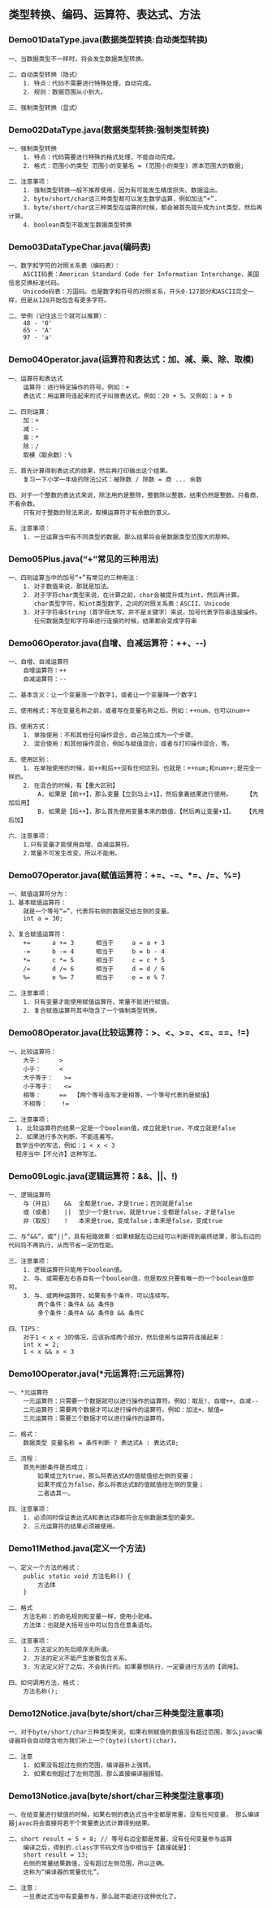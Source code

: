 ## 类型转换、编码、运算符、表达式、方法

### Demo01DataType.java(数据类型转换:自动类型转换)
```shell
一、当数据类型不一样时，将会发生数据类型转换。

二、自动类型转换（隐式）
	1. 特点：代码不需要进行特殊处理，自动完成。
	2. 规则：数据范围从小到大。

三、强制类型转换（显式）
```

### Demo02DataType.java(数据类型转换:强制类型转换)
```shell
一、强制类型转换
  	1. 特点：代码需要进行特殊的格式处理，不能自动完成。
  	2. 格式：范围小的类型 范围小的变量名 = (范围小的类型) 原本范围大的数据;
  
二、注意事项：
  	1. 强制类型转换一般不推荐使用，因为有可能发生精度损失、数据溢出。
  	2. byte/short/char这三种类型都可以发生数学运算，例如加法“+”.
  	3. byte/short/char这三种类型在运算的时候，都会被首先提升成为int类型，然后再计算。
  	4. boolean类型不能发生数据类型转换
```

### Demo03DataTypeChar.java(编码表)
```shell
一、数字和字符的对照关系表（编码表）：
    ASCII码表：American Standard Code for Information Interchange，美国信息交换标准代码。
    Unicode码表：万国码。也是数字和符号的对照关系，开头0-127部分和ASCII完全一样，但是从128开始包含有更多字符。

二、举例（记住这三个就可以推算）：
    48 - '0'
    65 - 'A'
    97 - 'a'
```

### Demo04Operator.java(运算符和表达式：加、减、乘、除、取模)
```shell
一、运算符和表达式
    运算符：进行特定操作的符号。例如：+
    表达式：用运算符连起来的式子叫做表达式。例如：20 + 5。又例如：a + b

二、四则运算：
    加：+
    减：-
    乘：*
    除：/
    取模（取余数）：%

三、首先计算得到表达式的结果，然后再打印输出这个结果。
    复习一下小学一年级的除法公式：被除数 / 除数 = 商 ... 余数

四、对于一个整数的表达式来说，除法用的是整除，整数除以整数，结果仍然是整数。只看商，不看余数。
    只有对于整数的除法来说，取模运算符才有余数的意义。

五、注意事项：
	1. 一旦运算当中有不同类型的数据，那么结果将会是数据类型范围大的那种。
```

### Demo05Plus.java(“+”常见的三种用法)
```shell
一、四则运算当中的加号“+”有常见的三种用法：
    1. 对于数值来说，那就是加法。
    2. 对于字符char类型来说，在计算之前，char会被提升成为int，然后再计算。
       char类型字符，和int类型数字，之间的对照关系表：ASCII、Unicode
    3. 对于字符串String（首字母大写，并不是关键字）来说，加号代表字符串连接操作。
       任何数据类型和字符串进行连接的时候，结果都会变成字符串
```

### Demo06Operator.java(自增、自减运算符：++、--)
```shell
一、自增、自减运算符
    自增运算符：++
    自减运算符：--

二、基本含义：让一个变量涨一个数字1，或者让一个变量降一个数字1

三、使用格式：写在变量名称之前，或者写在变量名称之后。例如：++num，也可以num++

四、使用方式：
	1. 单独使用：不和其他任何操作混合，自己独立成为一个步骤。
	2. 混合使用：和其他操作混合，例如与赋值混合，或者与打印操作混合，等。

五、使用区别：
	1. 在单独使用的时候，前++和后++没有任何区别。也就是：++num;和num++;是完全一样的。
	2. 在混合的时候，有【重大区别】
		A. 如果是【前++】，那么变量【立刻马上+1】，然后拿着结果进行使用。	【先加后用】
		B. 如果是【后++】，那么首先使用变量本来的数值，【然后再让变量+1】。	【先用后加】
		
六、注意事项：
	1.只有变量才能使用自增、自减运算符。
    2.常量不可发生改变，所以不能用。
```

### Demo07Operator.java(赋值运算符：+=、-=、*=、/=、%=)
```shell
一、赋值运算符分为：
1、基本赋值运算符：
    就是一个等号“=”，代表将右侧的数据交给左侧的变量。
  	int a = 30;
  
2、复合赋值运算符：
  	+=		a += 3		相当于		a = a + 3
  	-=		b -= 4		相当于		b = b - 4
  	*=		c *= 5		相当于		c = c * 5
  	/=		d /= 6		相当于		d = d / 6
  	%=		e %= 7		相当于		e = e % 7
  
二、注意事项：
  	1. 只有变量才能使用赋值运算符，常量不能进行赋值。
  	2. 复合赋值运算符其中隐含了一个强制类型转换。
```

### Demo08Operator.java(比较运算符：>、<、>=、<=、==、!=)
```shell
一、比较运算符：
    大于：		>
    小于：		<
    大于等于：	>=
    小于等于：	<=
    相等：		==	【两个等号连写才是相等，一个等号代表的是赋值】
    不相等：	!=
  
二、注意事项：
  1. 比较运算符的结果一定是一个boolean值，成立就是true，不成立就是false
  2. 如果进行多次判断，不能连着写。
  数学当中的写法，例如：1 < x < 3
  程序当中【不允许】这种写法。
```

### Demo09Logic.java(逻辑运算符：&&、||、!)
```shell
一、逻辑运算符
    与（并且）	&&	全都是true，才是true；否则就是false
    或（或者）	||	至少一个是true，就是true；全都是false，才是false
    非（取反）	!	本来是true，变成false；本来是false，变成true
  
二、与“&&”，或“||”，具有短路效果：如果根据左边已经可以判断得到最终结果，那么右边的代码将不再执行，从而节省一定的性能。
  
三、注意事项：
    1. 逻辑运算符只能用于boolean值。
    2. 与、或需要左右各自有一个boolean值，但是取反只要有唯一的一个boolean值即可。
    3. 与、或两种运算符，如果有多个条件，可以连续写。
        两个条件：条件A && 条件B
        多个条件：条件A && 条件B && 条件C
  
四、TIPS：
    对于1 < x < 3的情况，应该拆成两个部分，然后使用与运算符连接起来：
    int x = 2;
    1 < x && x < 3
```

### Demo10Operator.java(*元运算符:三元运算符)
```shell
一、*元运算符
    一元运算符：只需要一个数据就可以进行操作的运算符。例如：取反!、自增++、自减--
    二元运算符：需要两个数据才可以进行操作的运算符。例如：加法+、赋值=
    三元运算符：需要三个数据才可以进行操作的运算符。
  
二、格式：
    数据类型 变量名称 = 条件判断 ? 表达式A : 表达式B;
  
三、流程：
    首先判断条件是否成立：
        如果成立为true，那么将表达式A的值赋值给左侧的变量；
        如果不成立为false，那么将表达式B的值赋值给左侧的变量；
        二者选其一。
  
四、注意事项：
    1. 必须同时保证表达式A和表达式B都符合左侧数据类型的要求。
    2. 三元运算符的结果必须被使用。
```

### Demo11Method.java(定义一个方法)
```shell
一、定义一个方法的格式：
    public static void 方法名称() {
        方法体
    }
  
二、格式
    方法名称：的命名规则和变量一样，使用小驼峰。
    方法体：也就是大括号当中可以包含任意条语句。
  
三、注意事项：
    1. 方法定义的先后顺序无所谓。
    2. 方法的定义不能产生嵌套包含关系。
    3. 方法定义好了之后，不会执行的。如果要想执行，一定要进行方法的【调用】。
  
四、如何调用方法，格式：
    方法名称();
```

### Demo12Notice.java(byte/short/char三种类型注意事项)
```shell
一、对于byte/short/char三种类型来说，如果右侧赋值的数值没有超过范围，那么javac编译器将会自动隐含地为我们补上一个(byte)(short)(char)。
  
二、注意
    1. 如果没有超过左侧的范围，编译器补上强转。
    2. 如果右侧超过了左侧范围，那么直接编译器报错。
```

### Demo13Notice.java(byte/short/char三种类型注意事项)
```shell
一、在给变量进行赋值的时候，如果右侧的表达式当中全都是常量，没有任何变量， 那么编译器javac将会直接将若干个常量表达式计算得到结果。
  
二、short result = 5 + 8; // 等号右边全都是常量，没有任何变量参与运算
    编译之后，得到的.class字节码文件当中相当于【直接就是】：
    short result = 13;
    右侧的常量结果数值，没有超过左侧范围，所以正确。
    这称为“编译器的常量优化”。
  
二、注意：
    一旦表达式当中有变量参与，那么就不能进行这种优化了。
```